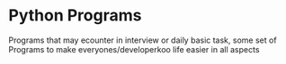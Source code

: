 # Python Programs
Programs that may ecounter in interview or daily basic task, some set of Programs to make everyones/developerkoo life easier in all aspects 
